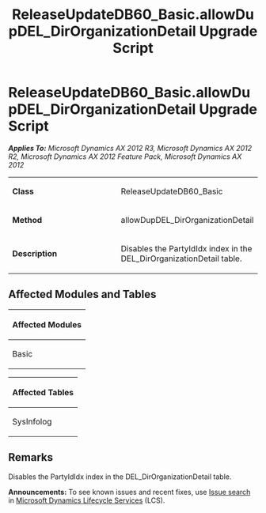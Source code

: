﻿---
title: ReleaseUpdateDB60_Basic.allowDupDEL_DirOrganizationDetail Upgrade Script
TOCTitle: ReleaseUpdateDB60_Basic.allowDupDEL_DirOrganizationDetail Upgrade Script
ms:assetid: a193f632-1609-f1ad-2209-6e54827f8d79
ms:mtpsurl: https://msdn.microsoft.com/en-us/library/JJ736730(v=AX.60)
ms:contentKeyID: 49710162
ms.date: 05/18/2015
mtps_version: v=AX.60
---

# ReleaseUpdateDB60\_Basic.allowDupDEL\_DirOrganizationDetail Upgrade Script 


_**Applies To:** Microsoft Dynamics AX 2012 R3, Microsoft Dynamics AX 2012 R2, Microsoft Dynamics AX 2012 Feature Pack, Microsoft Dynamics AX 2012_

<table>
<colgroup>
<col style="width: 50%" />
<col style="width: 50%" />
</colgroup>
<tbody>
<tr class="odd">
<td><p><strong>Class</strong></p></td>
<td><p>ReleaseUpdateDB60_Basic</p></td>
</tr>
<tr class="even">
<td><p><strong>Method</strong></p></td>
<td><p>allowDupDEL_DirOrganizationDetail</p></td>
</tr>
<tr class="odd">
<td><p><strong>Description</strong></p></td>
<td><p>Disables the PartyIdIdx index in the DEL_DirOrganizationDetail table.</p></td>
</tr>
</tbody>
</table>


## Affected Modules and Tables

<table>
<colgroup>
<col style="width: 100%" />
</colgroup>
<thead>
<tr class="header">
<th><p>Affected Modules</p></th>
</tr>
</thead>
<tbody>
<tr class="odd">
<td><p>Basic</p></td>
</tr>
</tbody>
</table>


<table>
<colgroup>
<col style="width: 100%" />
</colgroup>
<thead>
<tr class="header">
<th><p>Affected Tables</p></th>
</tr>
</thead>
<tbody>
<tr class="odd">
<td><p>SysInfolog</p></td>
</tr>
</tbody>
</table>


## Remarks

Disables the PartyIdIdx index in the DEL\_DirOrganizationDetail table.

  
**Announcements:** To see known issues and recent fixes, use [Issue search](http://go.microsoft.com/fwlink/?linkid=389258) in [Microsoft Dynamics Lifecycle Services](http://go.microsoft.com/fwlink/?linkid=306505) (LCS).


